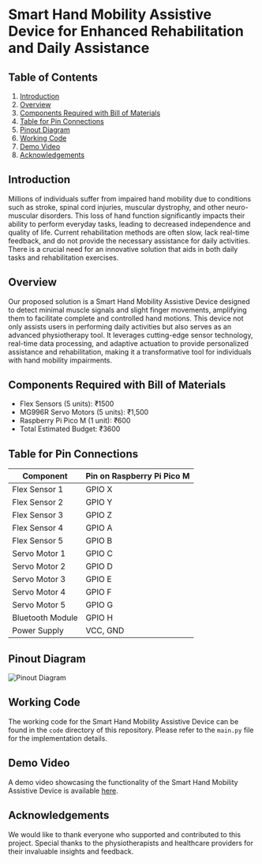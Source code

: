 # Smart Hand Mobility Assistive Device for Enhanced Rehabilitation and Daily Assistance

## Table of Contents
1. [Introduction](#introduction)
2. [Overview](#overview)
3. [Components Required with Bill of Materials](#components-required-with-bill-of-materials)
4. [Table for Pin Connections](#table-for-pin-connections)
5. [Pinout Diagram](#pinout-diagram)
6. [Working Code](#working-code)
7. [Demo Video](#demo-video)
8. [Acknowledgements](#acknowledgements)

## Introduction
Millions of individuals suffer from impaired hand mobility due to conditions such as stroke, spinal cord injuries, muscular dystrophy, and other neuro-muscular disorders. This loss of hand function significantly impacts their ability to perform everyday tasks, leading to decreased independence and quality of life. Current rehabilitation methods are often slow, lack real-time feedback, and do not provide the necessary assistance for daily activities. There is a crucial need for an innovative solution that aids in both daily tasks and rehabilitation exercises.

## Overview
Our proposed solution is a Smart Hand Mobility Assistive Device designed to detect minimal muscle signals and slight finger movements, amplifying them to facilitate complete and controlled hand motions. This device not only assists users in performing daily activities but also serves as an advanced physiotherapy tool. It leverages cutting-edge sensor technology, real-time data processing, and adaptive actuation to provide personalized assistance and rehabilitation, making it a transformative tool for individuals with hand mobility impairments.

## Components Required with Bill of Materials
- Flex Sensors (5 units): ₹1500
- MG996R Servo Motors (5 units): ₹1,500
- Raspberry Pi Pico M (1 unit): ₹600
- Total Estimated Budget: ₹3600

## Table for Pin Connections
| Component         | Pin on Raspberry Pi Pico M |
|-------------------|----------------------------|
| Flex Sensor 1     | GPIO X                     |
| Flex Sensor 2     | GPIO Y                     |
| Flex Sensor 3     | GPIO Z                     |
| Flex Sensor 4     | GPIO A                     |
| Flex Sensor 5     | GPIO B                     |
| Servo Motor 1     | GPIO C                     |
| Servo Motor 2     | GPIO D                     |
| Servo Motor 3     | GPIO E                     |
| Servo Motor 4     | GPIO F                     |
| Servo Motor 5     | GPIO G                     |
| Bluetooth Module  | GPIO H                     |
| Power Supply      | VCC, GND                   |

## Pinout Diagram
![Pinout Diagram](path_to_pinout_diagram)

## Working Code
The working code for the Smart Hand Mobility Assistive Device can be found in the `code` directory of this repository. Please refer to the `main.py` file for the implementation details.

## Demo Video
A demo video showcasing the functionality of the Smart Hand Mobility Assistive Device is available [here](path_to_demo_video).

## Acknowledgements
We would like to thank everyone who supported and contributed to this project. Special thanks to the physiotherapists and healthcare providers for their invaluable insights and feedback.
